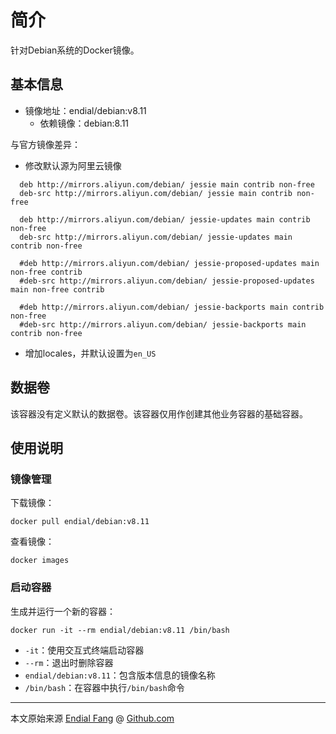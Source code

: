 # 简介

针对Debian系统的Docker镜像。



## 基本信息

* 镜像地址：endial/debian:v8.11
  * 依赖镜像：debian:8.11



与官方镜像差异：

- 修改默认源为阿里云镜像

```shell
  deb http://mirrors.aliyun.com/debian/ jessie main contrib non-free
  deb-src http://mirrors.aliyun.com/debian/ jessie main contrib non-free

  deb http://mirrors.aliyun.com/debian/ jessie-updates main contrib non-free
  deb-src http://mirrors.aliyun.com/debian/ jessie-updates main contrib non-free

  #deb http://mirrors.aliyun.com/debian/ jessie-proposed-updates main non-free contrib
  #deb-src http://mirrors.aliyun.com/debian/ jessie-proposed-updates main non-free contrib

  #deb http://mirrors.aliyun.com/debian/ jessie-backports main contrib non-free
  #deb-src http://mirrors.aliyun.com/debian/ jessie-backports main contrib non-free
```

- 增加locales，并默认设置为`en_US`



## 数据卷

该容器没有定义默认的数据卷。该容器仅用作创建其他业务容器的基础容器。



## 使用说明

### 镜像管理

下载镜像：

```shell
docker pull endial/debian:v8.11
```

查看镜像：

```shell
docker images
```



### 启动容器

生成并运行一个新的容器：

```shell
docker run -it --rm endial/debian:v8.11 /bin/bash
```

- `-it`：使用交互式终端启动容器
- `--rm`：退出时删除容器
- `endial/debian:v8.11`：包含版本信息的镜像名称
- `/bin/bash`：在容器中执行`/bin/bash`命令



----

本文原始来源 [Endial Fang](https://github.com/endial) @ [Github.com](https://github.com)


